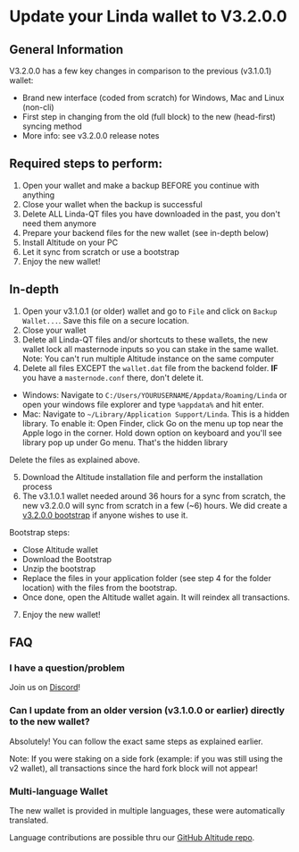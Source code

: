 # Update your Linda wallet to V3.2.0.0
## General Information
V3.2.0.0 has a few key changes in comparison to the previous (v3.1.0.1) wallet:
* Brand new interface (coded from scratch) for Windows, Mac and Linux (non-cli)
* First step in changing from the old (full block) to the new (head-first) syncing method
* More info: see v3.2.0.0 release notes

## Required steps to perform:
1. Open your wallet and make a backup BEFORE you continue with anything
2. Close your wallet when the backup is successful
3. Delete ALL Linda-QT files you have downloaded in the past, you don't need them anymore
4. Prepare your backend files for the new wallet (see in-depth below)
5. Install Altitude on your PC
6. Let it sync from scratch or use a bootstrap
7. Enjoy the new wallet!

## In-depth
1. Open your v3.1.0.1 (or older) wallet and go to `File` and click on `Backup Wallet...`.
Save this file on a secure location.
2. Close your wallet
3. Delete all Linda-QT files and/or shortcuts to these wallets, the new wallet lock all masternode inputs so you can stake in the same wallet.
Note: You can't run multiple Altitude instance on the same computer
4. Delete all files EXCEPT the `wallet.dat` file from the backend folder. __IF__ you have a `masternode.conf` there, don't delete it.
* Windows: Navigate to `C:/Users/YOURUSERNAME/Appdata/Roaming/Linda` or open your windows file explorer and type `%appdata%` and hit enter.
* Mac: Navigate to `~/Library/Application Support/Linda`. This is a hidden library. To enable it: Open Finder, click Go on the menu up top near the Apple logo in the corner. Hold down option on keyboard and you'll see library pop up under Go menu. That's the hidden library

Delete the files as explained above.

5. Download the Altitude installation file and perform the installation process
6. The v3.1.0.1 wallet needed around 36 hours for a sync from scratch, the new v3.2.0.0 will sync from scratch in a few (~6) hours. We did create a [v3.2.0.0 bootstrap](https://drive.google.com/open?id=1vJr59oEIKlPWUMo8Uzf87HOPKPETdOcj) if anyone wishes to use it.

Bootstrap steps:
* Close Altitude wallet
* Download the Bootstrap
* Unzip the bootstrap
* Replace the files in your application folder (see step 4 for the folder location) with the files from the bootstrap.
* Once done, open the Altitude wallet again. It will reindex all transactions.
7. Enjoy the new wallet!

## FAQ
### I have a question/problem
Join us on [Discord](https://discord.gg/SHNjQBv)!

### Can I update from an older version (v3.1.0.0 or earlier) directly to the new wallet?
Absolutely! You can follow the exact same steps as explained earlier.

Note: If you were staking on a side fork (example: if you was still using the v2 wallet), all transactions since the hard fork block will not appear!

### Multi-language Wallet
The new wallet is provided in multiple languages, these were automatically translated.

Language contributions are possible thru our [GitHub Altitude repo](https://github.com/TheLindaProjectInc/Altitude).
